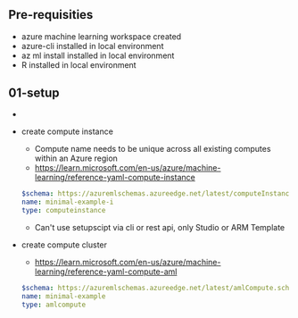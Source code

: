 # 

## Pre-requisities

* azure machine learning workspace created
* azure-cli installed in local environment
* az ml install installed in local environment
* R installed in local environment


## 01-setup

* 
* create compute instance
    * Compute name needs to be unique across all existing computes within an Azure region
    * https://learn.microsoft.com/en-us/azure/machine-learning/reference-yaml-compute-instance
    ```yml
    $schema: https://azuremlschemas.azureedge.net/latest/computeInstance.schema.json
    name: minimal-example-i
    type: computeinstance
    ```
    * Can't use setupscipt via cli or rest api, only Studio or ARM Template 

* create compute cluster 
    * https://learn.microsoft.com/en-us/azure/machine-learning/reference-yaml-compute-aml
    ```yml
    $schema: https://azuremlschemas.azureedge.net/latest/amlCompute.schema.json 
    name: minimal-example
    type: amlcompute
    ```